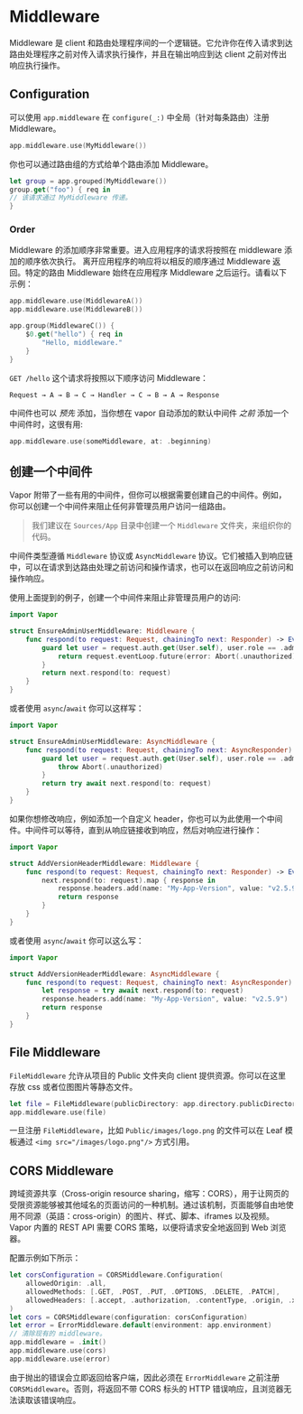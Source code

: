 # Middleware

Middleware 是 client 和路由处理程序间的一个逻辑链。它允许你在传入请求到达路由处理程序之前对传入请求执行操作，并且在输出响应到达 client 之前对传出响应执行操作。

## Configuration

可以使用 `app.middleware` 在 `configure(_:)` 中全局（针对每条路由）注册 Middleware。

```swift
app.middleware.use(MyMiddleware())
```

你也可以通过路由组的方式给单个路由添加 Middleware。

```swift
let group = app.grouped(MyMiddleware())
group.get("foo") { req in
// 该请求通过 MyMiddleware 传递。
}
```

### Order

Middleware 的添加顺序非常重要。进入应用程序的请求将按照在 middleware 添加的顺序依次执行。
离开应用程序的响应将以相反的顺序通过 Middleware 返回。特定的路由 Middleware 始终在应用程序 Middleware 之后运行。请看以下示例：

```swift
app.middleware.use(MiddlewareA())
app.middleware.use(MiddlewareB())

app.group(MiddlewareC()) {
	$0.get("hello") { req in
		"Hello, middleware."
	}
}
```

`GET /hello` 这个请求将按照以下顺序访问 Middleware：

```
Request → A → B → C → Handler → C → B → A → Response
```

中间件也可以 _预先_ 添加，当你想在 vapor 自动添加的默认中间件 _之前_ 添加一个中间件时，这很有用:

```swift
app.middleware.use(someMiddleware, at: .beginning)
```

## 创建一个中间件

Vapor 附带了一些有用的中间件，但你可以根据需要创建自己的中间件。例如，你可以创建一个中间件来阻止任何非管理员用户访问一组路由。

> 我们建议在 `Sources/App` 目录中创建一个 `Middleware` 文件夹，来组织你的代码。
 
中间件类型遵循 `Middleware` 协议或 `AsyncMiddleware` 协议。它们被插入到响应链中，可以在请求到达路由处理之前访问和操作请求，也可以在返回响应之前访问和操作响应。

使用上面提到的例子，创建一个中间件来阻止非管理员用户的访问:

```swift
import Vapor

struct EnsureAdminUserMiddleware: Middleware {
    func respond(to request: Request, chainingTo next: Responder) -> EventLoopFuture<Response> {
        guard let user = request.auth.get(User.self), user.role == .admin else {
            return request.eventLoop.future(error: Abort(.unauthorized))
        }
        return next.respond(to: request)
    }
}
```

或者使用 `async`/`await` 你可以这样写：

```swift
import Vapor

struct EnsureAdminUserMiddleware: AsyncMiddleware {
    func respond(to request: Request, chainingTo next: AsyncResponder) async throws -> Response {
        guard let user = request.auth.get(User.self), user.role == .admin else {
            throw Abort(.unauthorized)
        }
        return try await next.respond(to: request)
    }
}
```

如果你想修改响应，例如添加一个自定义 header，你也可以为此使用一个中间件。中间件可以等待，直到从响应链接收到响应，然后对响应进行操作：

```swift
import Vapor

struct AddVersionHeaderMiddleware: Middleware {
    func respond(to request: Request, chainingTo next: Responder) -> EventLoopFuture<Response> {
        next.respond(to: request).map { response in
            response.headers.add(name: "My-App-Version", value: "v2.5.9")
            return response
        }
    }
}
```

或者使用 `async`/`await` 你可以这么写：

```swift
import Vapor

struct AddVersionHeaderMiddleware: AsyncMiddleware {
    func respond(to request: Request, chainingTo next: AsyncResponder) async throws -> Response {
        let response = try await next.respond(to: request)
        response.headers.add(name: "My-App-Version", value: "v2.5.9")
        return response
    }
}
```

## File Middleware

`FileMiddleware` 允许从项目的 Public 文件夹向 client 提供资源。你可以在这里存放 css 或者位图图片等静态文件。

```swift
let file = FileMiddleware(publicDirectory: app.directory.publicDirectory)
app.middleware.use(file)
```

一旦注册 `FileMiddleware`，比如 `Public/images/logo.png` 的文件可以在 Leaf 模板通过 `<img src="/images/logo.png"/>` 方式引用。


## CORS Middleware

跨域资源共享（Cross-origin resource sharing，缩写：CORS），用于让网页的受限资源能够被其他域名的页面访问的一种机制。通过该机制，页面能够自由地使用不同源（英語：cross-origin）的图片、样式、脚本、iframes 以及视频。Vapor 内置的 REST API 需要 CORS 策略，以便将请求安全地返回到 Web 浏览器。

配置示例如下所示：

```swift
let corsConfiguration = CORSMiddleware.Configuration(
    allowedOrigin: .all,
    allowedMethods: [.GET, .POST, .PUT, .OPTIONS, .DELETE, .PATCH],
    allowedHeaders: [.accept, .authorization, .contentType, .origin, .xRequestedWith, .userAgent, .accessControlAllowOrigin]
)
let cors = CORSMiddleware(configuration: corsConfiguration)
let error = ErrorMiddleware.default(environment: app.environment)
// 清除现有的 middleware。
app.middleware = .init()
app.middleware.use(cors)
app.middleware.use(error)
```

由于抛出的错误会立即返回给客户端，因此必须在 `ErrorMiddleware` 之前注册 `CORSMiddleware`。否则，将返回不带 CORS 标头的 HTTP 错误响应，且浏览器无法读取该错误响应。
